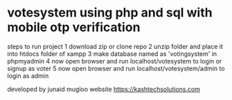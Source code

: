 # votesystem using php and sql with mobile otp verification
steps to run project
1 download zip or clone repo
2 unzip folder and place it into htdocs folder of xampp
3 make database named as 'votingsystem' in phpmyadmin 
4 now open browser and run localhost/votesystem to login or signup as voter
5 now open browser and run localhost/votesystem/admin to login as admin

developed by junaid mugloo
website https://kashtechsolutions.com
